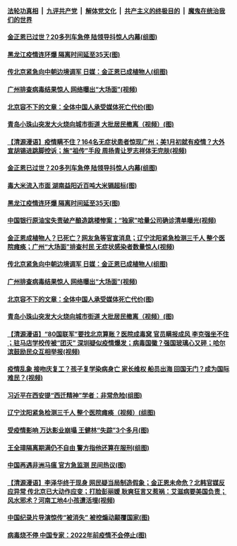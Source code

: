 ####  [法轮功真相](../../../../basic/blob/master/README.md?t=04261531) &nbsp;|&nbsp; [九评共产党](../../../../9ping.md/blob/master/README.md?t=04261531) &nbsp;|&nbsp; [解体党文化](../../../../jtdwh.md/blob/master/README.md?t=04261531)  &nbsp;|&nbsp; [共产主义的终极目的](../../../../gczydzjmd.md/blob/master/README.md?t=04261531) &nbsp;|&nbsp; [魔鬼在统治我们的世界](../../../../mgztzwmdsj.md/blob/master/README.md?t=04261531) 

#### [金正恩已过世？20多列车急停 陆领导抖惊人内幕(组图)](../pages/p1/931098.md?t=04261531) 

#### [黑龙江疫情连环爆 隔离时间延至35天(图)](../pages/p1/931099.md?t=04261531) 

#### [传北京紧急向中朝边境调军 日媒：金正恩已成植物人(组图)](../pages/p1/931046.md?t=04261531) 

#### [广州排查病毒结果惊人 网络曝出“大场面”(视频)](../pages/p1/931033.md?t=04261531) 

#### [北京容不下的文章：全体中国人承受媒体死亡代价(图)](../pages/p1/930957.md?t=04261531) 

#### [青岛小珠山突发大火烧向城市街道 大批居民撤离（视频）(图)](../pages/p1/931027.md?t=04261531) 

#### [【清源漫语】疫情瞒不住？164名无症状患者惊现广州；美1月初就有疫情？大外宣胡锡进跳脚控诉；施“祖传”手段 周扬青让罗志祥体无完肤(视频)](../pages/p1/931094.md?t=04261531) 

#### [金正恩已过世？20多列车急停 陆领导抖惊人内幕(组图)](../pages/p1/931098.md?t=04261531) 

#### [毒大米流入市面 湖南益阳近百吨大米镉超标(图)](../pages/p1/931092.md?t=04261531) 

#### [黑龙江疫情连环爆 隔离时间延至35天(图)](../pages/p1/931099.md?t=04261531) 

#### [中国银行原油宝失责破产酿造跳楼惨案；“独家”哈量公司确诊清单曝光(视频)](../pages/p1/931087.md?t=04261531) 

#### [金正恩成植物人？已死亡？网友急等官宣消息；辽宁沈阳紧急检测三千人 整个医院瘫痪；广州“大场面”排查村民 无症状感染者数量惊人(视频)](../pages/p1/931072.md?t=04261531) 

#### [传北京紧急向中朝边境调军 日媒：金正恩已成植物人(组图)](../pages/p1/931046.md?t=04261531) 

#### [广州排查病毒结果惊人 网络曝出“大场面”(视频)](../pages/p1/931033.md?t=04261531) 

#### [北京容不下的文章：全体中国人承受媒体死亡代价(图)](../pages/p1/930957.md?t=04261531) 

#### [青岛小珠山突发大火烧向城市街道 大批居民撤离（视频）(图)](../pages/p1/931027.md?t=04261531) 

#### [【清源漫语】“80国联军”要找北京算账？医院成毒窝 官员瞒报成风 李克强坐不住 ；驻马店学校传被“团灭” 深圳疑似疫情爆发；病毒国徽？强国玻璃心又碎；哈尔滨鼓励民众互相举报(视频)](../pages/p1/931021.md?t=04261531) 

#### [疫情乱象 接吻庆复工？孩子复学染病身亡 家长维权 船员出海 回国无门？成为国际难民？(视频)](../pages/p1/930963.md?t=04261531) 

#### [习近平在西安提“西迁精神”学者：非常危险(组图)](../pages/p1/931015.md?t=04261531) 

#### [辽宁沈阳紧急检测三千人 整个医院瘫痪（视频）(组图)](../pages/p1/931011.md?t=04261531) 

#### [受疫情影响 万达影业崩塌 王健林“失踪”3个多月(图)](../pages/p1/930942.md?t=04261531) 

#### [王全璋隔离期满仍不自由 警方指他还算在服刑(组图)](../pages/p1/930933.md?t=04261531) 

#### [中国再遇非洲马瘟 官方急监测 民间热议(图)](../pages/p1/930833.md?t=04261531) 

#### [【清源漫语】李泽华终于现身 网民疑当局制造假象；金正恩未命危？北韩官媒反应异常 传北京已大动作应变；打脸彭丽媛 耿爽狂言又惹祸：艾滋病要美国负责；风水邪术？河南工地4小孩遭活埋(视频)](../pages/p1/930872.md?t=04261531) 

#### [中国纪录片导演惊传“被消失” 被控煽动颠覆国家(图)](../pages/p1/930825.md?t=04261531) 

#### [病毒烧不停 中国专家：2022年前疫情不会停止(图)](../pages/p1/930838.md?t=04261531) 

